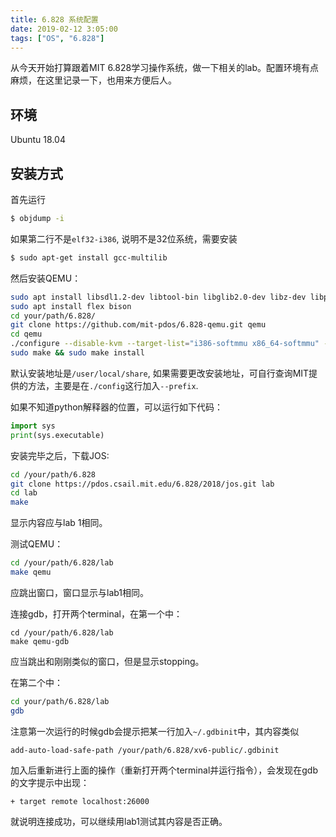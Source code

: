 ```yaml
---
title: 6.828 系统配置
date: 2019-02-12 3:05:00
tags: ["OS", "6.828"]
---
```


从今天开始打算跟着MIT 6.828学习操作系统，做一下相关的lab。配置环境有点麻烦，在这里记录一下，也用来方便后人。

## 环境

Ubuntu 18.04

## 安装方式

首先运行

```bash
$ objdump -i
```

如果第二行不是`elf32-i386`, 说明不是32位系统，需要安装

```bash
$ sudo apt-get install gcc-multilib
```

然后安装QEMU：

```bash
sudo apt install libsdl1.2-dev libtool-bin libglib2.0-dev libz-dev libpixman-1-dev
sudo apt install flex bison
cd your/path/6.828/
git clone https://github.com/mit-pdos/6.828-qemu.git qemu
cd qemu
./configure --disable-kvm --target-list="i386-softmmu x86_64-softmmu" --disable-werror --python=/your/python2.7/interpreter/path
sudo make && sudo make install
```

默认安装地址是`/user/local/share`, 如果需要更改安装地址，可自行查询MIT提供的方法，主要是在`./config`这行加入`--prefix`.

如果不知道python解释器的位置，可以运行如下代码：

```python
import sys
print(sys.executable)
```

安装完毕之后，下载JOS:

```bash
cd /your/path/6.828
git clone https://pdos.csail.mit.edu/6.828/2018/jos.git lab
cd lab
make
```

显示内容应与lab 1相同。

测试QEMU：

```bash
cd /your/path/6.828/lab
make qemu
```

应跳出窗口，窗口显示与lab1相同。

连接gdb，打开两个terminal，在第一个中：

```
cd /your/path/6.828/lab
make qemu-gdb
```

应当跳出和刚刚类似的窗口，但是显示stopping。

在第二个中：

```bash
cd your/path/6.828/lab
gdb
```

注意第一次运行的时候gdb会提示把某一行加入`~/.gdbinit`中，其内容类似

```
add-auto-load-safe-path /your/path/6.828/xv6-public/.gdbinit
```

加入后重新进行上面的操作（重新打开两个terminal并运行指令），会发现在gdb的文字提示中出现：

```
+ target remote localhost:26000
```

就说明连接成功，可以继续用lab1测试其内容是否正确。